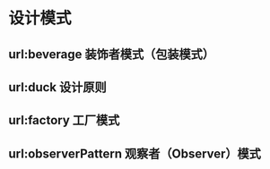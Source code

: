 #   设计模式

##  url:beverage  装饰者模式（包装模式）

##  url:duck    设计原则

##  url:factory     工厂模式

##  url:observerPattern     观察者（Observer）模式